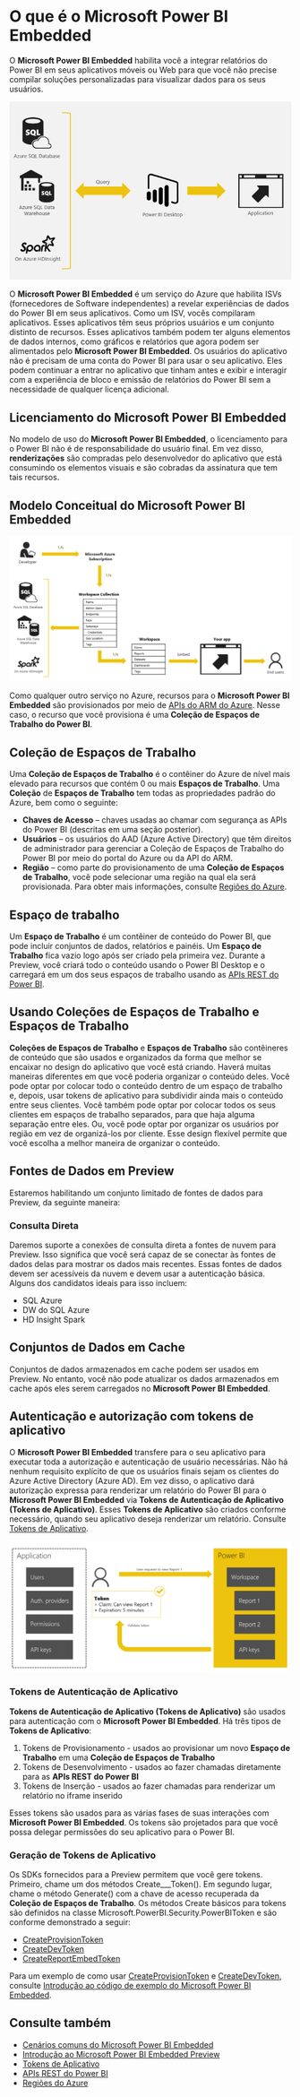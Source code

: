 <properties
   pageTitle="O que é o Microsoft Power BI Embedded"
   description="O Power BI Embedded possibilita que você integre relatórios do Power BI a seus aplicativos móveis ou Web para que não precise compilar soluções personalizadas para visualizar dados para os seus usuários"
   services="power-bi-embedded"
   documentationCenter=""
   authors="dvana"
   manager="NA"
   editor=""
   tags=""/>
<tags
   ms.service="power-bi-embedded"
   ms.devlang="NA"
   ms.topic="article"
   ms.tgt_pltfrm="NA"
   ms.workload="powerbi"
   ms.date="06/01/2016"
   ms.author="jocaplan"/>


# O que é o Microsoft Power BI Embedded

O **Microsoft Power BI Embedded** habilita você a integrar relatórios do Power BI em seus aplicativos móveis ou Web para que você não precise compilar soluções personalizadas para visualizar dados para os seus usuários.

![](media\powerbi-embedded-whats-is\what-is.png)

O **Microsoft Power BI Embedded** é um serviço do Azure que habilita ISVs (fornecedores de Software independentes) a revelar experiências de dados do Power BI em seus aplicativos. Como um ISV, vocês compilaram aplicativos. Esses aplicativos têm seus próprios usuários e um conjunto distinto de recursos. Esses aplicativos também podem ter alguns elementos de dados internos, como gráficos e relatórios que agora podem ser alimentados pelo **Microsoft Power BI Embedded**. Os usuários do aplicativo não é precisam de uma conta do Power BI para usar o seu aplicativo. Eles podem continuar a entrar no aplicativo que tinham antes e exibir e interagir com a experiência de bloco e emissão de relatórios do Power BI sem a necessidade de qualquer licença adicional.

## Licenciamento do Microsoft Power BI Embedded

No modelo de uso do **Microsoft Power BI Embedded**, o licenciamento para o Power BI não é de responsabilidade do usuário final. Em vez disso, **renderizações** são compradas pelo desenvolvedor do aplicativo que está consumindo os elementos visuais e são cobradas da assinatura que tem tais recursos.

## Modelo Conceitual do Microsoft Power BI Embedded

![](media\powerbi-embedded-whats-is\model.png)

Como qualquer outro serviço no Azure, recursos para o **Microsoft Power BI Embedded** são provisionados por meio de [APIs do ARM do Azure](https://msdn.microsoft.com/library/mt712306.aspx). Nesse caso, o recurso que você provisiona é uma **Coleção de Espaços de Trabalho do Power BI**.

## Coleção de Espaços de Trabalho

Uma **Coleção de Espaços de Trabalho** é o contêiner do Azure de nível mais elevado para recursos que contém 0 ou mais **Espaços de Trabalho**. Uma **Coleção** de **Espaços de Trabalho** tem todas as propriedades padrão do Azure, bem como o seguinte:

-	**Chaves de Acesso** – chaves usadas ao chamar com segurança as APIs do Power BI (descritas em uma seção posterior).
-	**Usuários** – os usuários do AAD (Azure Active Directory) que têm direitos de administrador para gerenciar a Coleção de Espaços de Trabalho do Power BI por meio do portal do Azure ou da API do ARM.
-	**Região** – como parte do provisionamento de uma **Coleção de Espaços de Trabalho**, você pode selecionar uma região na qual ela será provisionada. Para obter mais informações, consulte [Regiões do Azure](https://azure.microsoft.com/regions/).

## Espaço de trabalho

Um **Espaço de Trabalho** é um contêiner de conteúdo do Power BI, que pode incluir conjuntos de dados, relatórios e painéis. Um **Espaço de Trabalho** fica vazio logo após ser criado pela primeira vez. Durante a Preview, você criará todo o conteúdo usando o Power BI Desktop e o carregará em um dos seus espaços de trabalho usando as [APIs REST do Power BI](http://docs.powerbi.apiary.io/reference).

## Usando Coleções de Espaços de Trabalho e Espaços de Trabalho
**Coleções de Espaços de Trabalho** e **Espaços de Trabalho** são contêineres de conteúdo que são usados e organizados da forma que melhor se encaixar no design do aplicativo que você está criando. Haverá muitas maneiras diferentes em que você poderia organizar o conteúdo deles. Você pode optar por colocar todo o conteúdo dentro de um espaço de trabalho e, depois, usar tokens de aplicativo para subdividir ainda mais o conteúdo entre seus clientes. Você também pode optar por colocar todos os seus clientes em espaços de trabalho separados, para que haja alguma separação entre eles. Ou, você pode optar por organizar os usuários por região em vez de organizá-los por cliente. Esse design flexível permite que você escolha a melhor maneira de organizar o conteúdo.
## Fontes de Dados em Preview

Estaremos habilitando um conjunto limitado de fontes de dados para Preview, da seguinte maneira:

### Consulta Direta

Daremos suporte a conexões de consulta direta a fontes de nuvem para Preview. Isso significa que você será capaz de se conectar às fontes de dados delas para mostrar os dados mais recentes. Essas fontes de dados devem ser acessíveis da nuvem e devem usar a autenticação básica. Alguns dos candidatos ideais para isso incluem:

-	SQL Azure
-	DW do SQL Azure
-	HD Insight Spark

## Conjuntos de Dados em Cache

Conjuntos de dados armazenados em cache podem ser usados em Preview. No entanto, você não pode atualizar os dados armazenados em cache após eles serem carregados no **Microsoft Power BI Embedded**.

## Autenticação e autorização com tokens de aplicativo

O **Microsoft Power BI Embedded** transfere para o seu aplicativo para executar toda a autorização e autenticação de usuário necessárias. Não há nenhum requisito explícito de que os usuários finais sejam os clientes do Azure Active Directory (Azure AD). Em vez disso, o aplicativo dará autorização expressa para renderizar um relatório do Power BI para o **Microsoft Power BI Embedded** via **Tokens de Autenticação de Aplicativo (Tokens de Aplicativo)**. Esses **Tokens de Aplicativo** são criados conforme necessário, quando seu aplicativo deseja renderizar um relatório. Consulte [Tokens de Aplicativo](power-bi-embedded-get-started-sample.md#key-flow).

![](media\powerbi-embedded-whats-is\app-tokens.png)

### Tokens de Autenticação de Aplicativo

**Tokens de Autenticação de Aplicativo (Tokens de Aplicativo)** são usados para autenticação com o **Microsoft Power BI Embedded**. Há três tipos de **Tokens de Aplicativo**:

1.	Tokens de Provisionamento - usados ao provisionar um novo **Espaço de Trabalho** em uma **Coleção de Espaços de Trabalho**
2.	Tokens de Desenvolvimento - usados ao fazer chamadas diretamente para as **APIs REST do Power BI**
3.	Tokens de Inserção - usados ao fazer chamadas para renderizar um relatório no iframe inserido

Esses tokens são usados para as várias fases de suas interações com **Microsoft Power BI Embedded**. Os tokens são projetados para que você possa delegar permissões do seu aplicativo para o Power BI.

### Geração de Tokens de Aplicativo

Os SDKs fornecidos para a Preview permitem que você gere tokens. Primeiro, chame um dos métodos Create\_\_\_Token(). Em segundo lugar, chame o método Generate() com a chave de acesso recuperada da **Coleção de Espaços de Trabalho**. Os métodos Create básicos para tokens são definidos na classe Microsoft.PowerBI.Security.PowerBIToken e são conforme demonstrado a seguir:

-	[CreateProvisionToken](https://msdn.microsoft.com/library/mt670218.aspx)
-	[CreateDevToken](https://msdn.microsoft.com/library/mt670215.aspx)
-	[CreateReportEmbedToken](https://msdn.microsoft.com/library/mt710366.aspx)

Para um exemplo de como usar [CreateProvisionToken](https://msdn.microsoft.com/library/mt670218.aspx) e [CreateDevToken](https://msdn.microsoft.com/library/mt670215.aspx), consulte [Introdução ao código de exemplo do Microsoft Power BI Embedded](power-bi-embedded-get-started-sample.md).


## Consulte também
- [Cenários comuns do Microsoft Power BI Embedded](power-bi-embedded-scenarios.md)
- [Introdução ao Microsoft Power BI Embedded Preview](power-bi-embedded-get-started.md)
- [Tokens de Aplicativo](power-bi-embedded-get-started-sample.md#key-flow)
- [APIs REST do Power BI](http://docs.powerbi.apiary.io/reference)
- [Regiões do Azure](https://azure.microsoft.com/regions/)

<!---HONumber=AcomDC_0608_2016-->